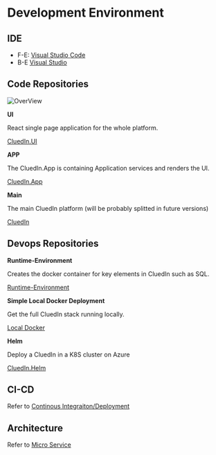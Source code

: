 # Development Environment

## IDE

- F-E: [Visual Studio Code](https://code.visualstudio.com/)
- B-E [Visual Studio](https://visualstudio.microsoft.com/vs/community/)

## Code Repositories

![OverView](Micro-Service.png)

**UI**

React single page application for the whole platform.

[CluedIn.UI](https://github.com/CluedIn-io/CluedIn.Widget)

**APP**

The CluedIn.App is containing Application services and renders the UI.

[CluedIn.App](https://github.com/CluedIn-io/CluedIn.App)

**Main**

The main CluedIn platform (will be probably splitted in future versions)

[CluedIn](https://github.com/CluedIn-io/CluedIn)

## Devops Repositories

**Runtime-Environment**

Creates the docker container for key elements in CluedIn such as SQL.

[Runtime-Environment](https://github.com/CluedIn-io/Runtime-Environment)

**Simple Local Docker Deployment**

Get the full CluedIn stack running locally.

[Local Docker](https://github.com/CluedIn-io/Simple-Docker-Deployment)

**Helm**

Deploy a CluedIn in a K8S cluster on Azure

[CluedIn.Helm](https://github.com/CluedIn-io/CluedIn.Helm)

## CI-CD

Refer to [Continous Integraiton/Deployment](./CI.md)

## Architecture

Refer to [Micro Service](./micro.md)

